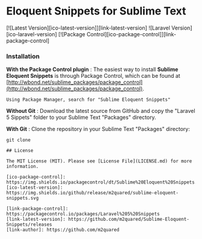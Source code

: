 # Eloquent Snippets for Sublime Text

[![Latest Version][ico-latest-version]][link-latest-version]
![Laravel Version][ico-laravel-version]
[![Package Control][ico-package-control]][link-package-control]

### Installation
**With the Package Control plugin** :
The easiest way to install **Sublime Eloquent Snippets** is through Package Control, which can be found at [http://wbond.net/sublime_packages/package_control](http://wbond.net/sublime_packages/package_control).

```
Using Package Manager, search for "Sublime Eloquent Snippets"
```

**Without Git** :
Download the latest source from GitHub and copy the "Laravel 5 Sippets" folder to your Sublime Text "Packages" directory.

**With Git** :
Clone the repository in your Sublime Text "Packages" directory:

```
git clone

## License

The MIT License (MIT). Please see [License File](LICENSE.md) for more information.

[ico-package-control]: https://img.shields.io/packagecontrol/dt/Sublime%20Eloquent%20Snippets.svg
[ico-latest-version]: https://img.shields.io/github/release/m2quared/sublime-eloquent-snippets.svg

[link-package-control]: https://packagecontrol.io/packages/Laravel%205%20Snippets
[link-latest-version]: https://github.com/m2quared/Sublime-Eloquent-Snippets/releases
[link-author]: https://github.com/m2quared
